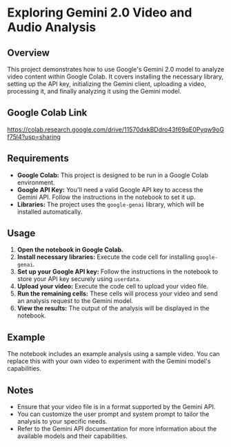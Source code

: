 # Exploring Gemini 2.0 Video and Audio Analysis

## Overview

This project demonstrates how to use Google's Gemini 2.0 model to analyze video content within Google Colab. It covers installing the necessary library, setting up the API key, initializing the Gemini client, uploading a video, processing it, and finally analyzing it using the Gemini model.

## Google Colab Link

https://colab.research.google.com/drive/11570dxkBDdro43f69qE0Pyqw9oGf75l4?usp=sharing

## Requirements

- **Google Colab:** This project is designed to be run in a Google Colab environment.
- **Google API Key:** You'll need a valid Google API key to access the Gemini API. Follow the instructions in the notebook to set it up.
- **Libraries:** The project uses the `google-genai` library, which will be installed automatically.

## Usage

1. **Open the notebook in Google Colab.**
2. **Install necessary libraries:** Execute the code cell for installing `google-genai`.
3. **Set up your Google API key:** Follow the instructions in the notebook to store your API key securely using `userdata`.
4. **Upload your video:** Execute the code cell to upload your video file.
5. **Run the remaining cells:** These cells will process your video and send an analysis request to the Gemini model.
6. **View the results:** The output of the analysis will be displayed in the notebook.

## Example

The notebook includes an example analysis using a sample video. You can replace this with your own video to experiment with the Gemini model's capabilities.

## Notes

- Ensure that your video file is in a format supported by the Gemini API.
- You can customize the user prompt and system prompt to tailor the analysis to your specific needs.
- Refer to the Gemini API documentation for more information about the available models and their capabilities.
